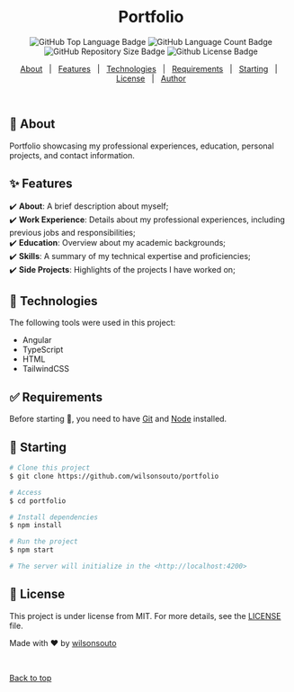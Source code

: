 &#xa0;

<h1 align="center">Portfolio</h1>

<p align="center">

<img alt="GitHub Top Language Badge" src="https://img.shields.io/github/languages/top/wilsonsouto/portfolio?&color=56BEB8"/>

<img alt="GitHub Language Count Badge" src="https://img.shields.io/github/languages/count/wilsonsouto/portfolio?&color=56BEB8"/>

<img alt="GitHub Repository Size Badge" src="https://img.shields.io/github/repo-size/wilsonsouto/portfolio?&color=56BEB8"/>

<img alt="Github License Badge" src="https://img.shields.io/github/license/wilsonsouto/portfolio?color=56BEB8">

</p>

<p align="center">
  <a href="#dart-about">About</a> &#xa0; | &#xa0; 
  <a href="#sparkles-features">Features</a> &#xa0; | &#xa0;
  <a href="#rocket-technologies">Technologies</a> &#xa0; | &#xa0;
  <a href="#white_check_mark-requirements">Requirements</a> &#xa0; | &#xa0;
  <a href="#checkered_flag-starting">Starting</a> &#xa0; | &#xa0;
  <a href="#memo-license">License</a> &#xa0; | &#xa0;
  <a href="https://github.com/wilsonsouto" target="_blank">Author</a>
</p>

<br>

## :dart: About

Portfolio showcasing my professional experiences, education, personal projects, and contact information.

## :sparkles: Features

:heavy_check_mark: **About**: A brief description about myself;\
:heavy_check_mark: **Work Experience**: Details about my professional experiences, including previous jobs and responsibilities;\
:heavy_check_mark: **Education**: Overview about my academic backgrounds;\
:heavy_check_mark: **Skills**: A summary of my technical expertise and proficiencies;\
:heavy_check_mark: **Side Projects**: Highlights of the projects I have worked on;

## :rocket: Technologies

The following tools were used in this project:

- Angular
- TypeScript
- HTML
- TailwindCSS

## :white_check_mark: Requirements

Before starting :checkered_flag:, you need to have [Git](https://git-scm.com) and [Node](https://nodejs.org/en/) installed.

## :checkered_flag: Starting

```bash
# Clone this project
$ git clone https://github.com/wilsonsouto/portfolio

# Access
$ cd portfolio

# Install dependencies
$ npm install

# Run the project
$ npm start

# The server will initialize in the <http://localhost:4200>
```

## :memo: License

This project is under license from MIT. For more details, see the [LICENSE](LICENSE) file.

Made with :heart: by <a href="https://github.com/wilsonsouto" target="_blank">wilsonsouto</a>

&#xa0;

<a href="#top">Back to top</a>
